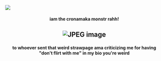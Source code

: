 ![](https://komarev.com/ghpvc/?username=kolcheks&label=★+hi!+&color=9F2B68)

#### <p align="center"> iam the cronamaka monstr rahh!

## <p align="center">![JPEG image](https://github.com/user-attachments/assets/669d91cc-fdec-4ce0-9751-c64203ca65ea)

#### <p align="center"> to whoever sent that weird strawpage ama criticizing me for having "don't flirt with me" in my bio you're weird



